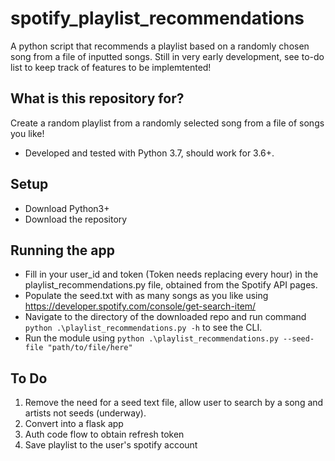 # spotify_playlist_recommendations
A python script that recommends a playlist based on a randomly chosen song from a file of inputted songs. Still in very early development, see to-do list to keep track of features to be implemtented!

## What is this repository for? ##
Create a random playlist from a randomly selected song from a file of songs you like!
* Developed and tested with Python 3.7, should work for 3.6+.

## Setup ##
* Download Python3+
* Download the repository 

## Running the app ##
* Fill in your user_id and token (Token needs replacing every hour) in the playlist_recommendations.py file, obtained from the Spotify API pages.
* Populate the seed.txt with as many songs as you like using https://developer.spotify.com/console/get-search-item/
* Navigate to the directory of the downloaded repo and run command ```python .\playlist_recommendations.py -h``` to see the CLI.
* Run the module using ```python .\playlist_recommendations.py --seed-file "path/to/file/here"```

## To Do ##
1. Remove the need for a seed text file, allow user to search by a song and artists not seeds (underway).
2. Convert into a flask app
3. Auth code flow to obtain refresh token
4. Save playlist to the user's spotify account
